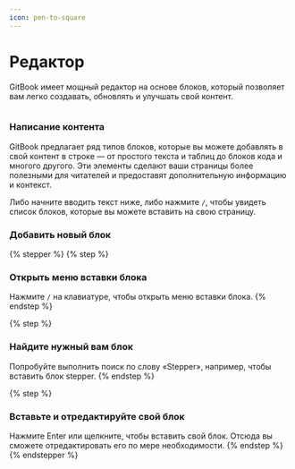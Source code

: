 ```yaml
---
icon: pen-to-square
---
```


# Редактор

GitBook имеет мощный редактор на основе блоков, который позволяет вам легко создавать, обновлять и улучшать свой контент.

<figure><img src="https://gitbookio.github.io/onboarding-template-images/editor-hero.png" alt=""><figcaption></figcaption></figure>

### Написание контента

GitBook предлагает ряд типов блоков, которые вы можете добавлять в свой контент в строке — от простого текста и таблиц до блоков кода и многого другого. Эти элементы сделают ваши страницы более полезными для читателей и предоставят дополнительную информацию и контекст.

Либо начните вводить текст ниже, либо нажмите `/`, чтобы увидеть список блоков, которые вы можете вставить на свою страницу.

### Добавить новый блок

{% stepper %}
{% step %}
### Открыть меню вставки блока

Нажмите `/` на клавиатуре, чтобы открыть меню вставки блока.
{% endstep %}

{% step %}
### Найдите нужный вам блок&#x20;

Попробуйте выполнить поиск по слову «Stepper», например, чтобы вставить блок stepper.
{% endstep %}

{% step %}
### Вставьте и отредактируйте свой блок

Нажмите Enter или щелкните, чтобы вставить свой блок. Отсюда вы сможете отредактировать его по мере необходимости.
{% endstep %}
{% endstepper %}

